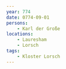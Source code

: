```yaml
---
year: 774
date: 0774-09-01
persons: 
    - Karl der Große
locations: 
    - Lauresham
    - Lorsch
tags:
    - Kloster Lorsch
---
```


